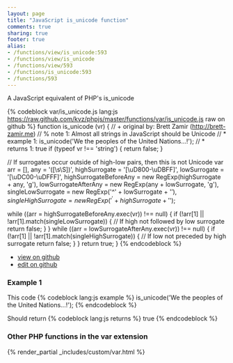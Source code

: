 ```yaml
---
layout: page
title: "JavaScript is_unicode function"
comments: true
sharing: true
footer: true
alias:
- /functions/view/is_unicode:593
- /functions/view/is_unicode
- /functions/view/593
- /functions/is_unicode:593
- /functions/593
---
```

<!-- Generated by Rakefile:build -->
A JavaScript equivalent of PHP's is_unicode

{% codeblock var/is_unicode.js lang:js https://raw.github.com/kvz/phpjs/master/functions/var/is_unicode.js raw on github %}
function is_unicode (vr) {
  // +   original by: Brett Zamir (http://brett-zamir.me)
  // %        note 1: Almost all strings in JavaScript should be Unicode
  // *     example 1: is_unicode('We the peoples of the United Nations...!');
  // *     returns 1: true
  if (typeof vr !== 'string') {
    return false;
  }

  // If surrogates occur outside of high-low pairs, then this is not Unicode
  var arr = [],
    any = '([\s\S])',
    highSurrogate = '[\uD800-\uDBFF]',
    lowSurrogate = '[\uDC00-\uDFFF]',
    highSurrogateBeforeAny = new RegExp(highSurrogate + any, 'g'),
    lowSurrogateAfterAny = new RegExp(any + lowSurrogate, 'g'),
    singleLowSurrogate = new RegExp('^' + lowSurrogate + '$'),
    singleHighSurrogate = new RegExp('^' + highSurrogate + '$');

  while ((arr = highSurrogateBeforeAny.exec(vr)) !== null) {
    if (!arr[1] || !arr[1].match(singleLowSurrogate)) { // If high not followed by low surrogate
      return false;
    }
  }
  while ((arr = lowSurrogateAfterAny.exec(vr)) !== null) {
    if (!arr[1] || !arr[1].match(singleHighSurrogate)) { // If low not preceded by high surrogate
      return false;
    }
  }
  return true;
}
{% endcodeblock %}

 - [view on github](https://github.com/kvz/phpjs/blob/master/functions/var/is_unicode.js)
 - [edit on github](https://github.com/kvz/phpjs/edit/master/functions/var/is_unicode.js)

### Example 1
This code
{% codeblock lang:js example %}
is_unicode('We the peoples of the United Nations...!');
{% endcodeblock %}

Should return
{% codeblock lang:js returns %}
true
{% endcodeblock %}


### Other PHP functions in the var extension
{% render_partial _includes/custom/var.html %}

